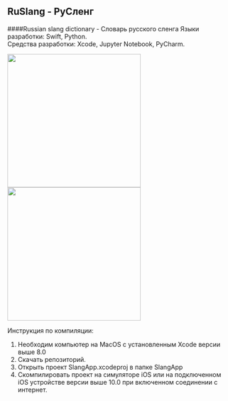 RuSlang - РуСленг
---
####Russian slang dictionary - Словарь русского сленга
Языки разработки: Swift, Python. <br>
Средства разработки: Xcode, Jupyter Notebook, PyCharm.

<img src="http://i93.fastpic.ru/big/2017/0930/62/990eb0e28ee42c2d60094eb19f731262.jpg" width="300"> <img src="http://i89.fastpic.ru/big/2017/0930/25/a36853eeb360475a62d9ed925018c725.jpg" width="300">


Инструкция по компиляции: <br>
1. Необходим компьютер на MacOS с установленным Xcode версии выше 8.0 <br>
2. Скачать репозиторий. <br>
3. Открыть проект SlangApp.xcodeproj в папке SlangApp <br>
4. Скомпилировать проект на симуляторе iOS или на подключенном iOS устройстве версии выше 10.0 при включенном соединении с интернет.


